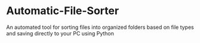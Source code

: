 # Automatic-File-Sorter
An automated tool for sorting files into organized folders based on file types and saving directly to your PC using Python
